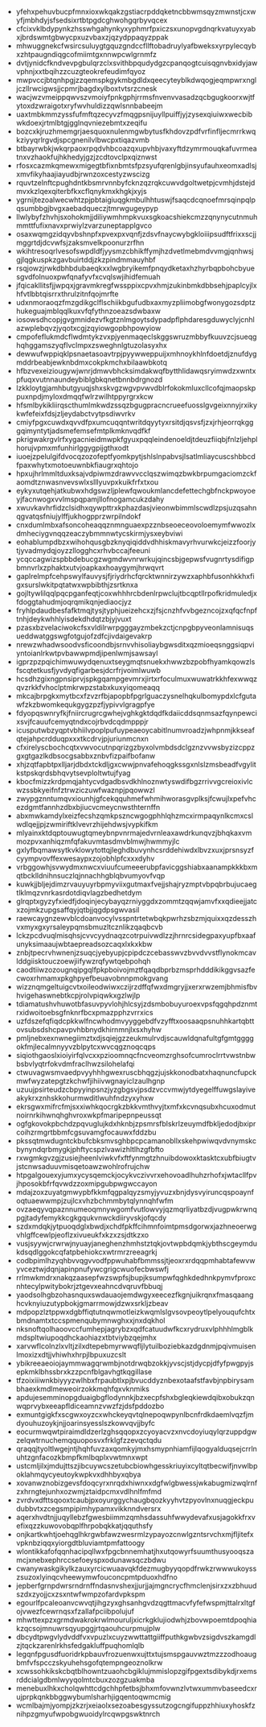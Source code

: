 * yfehxpehuvbucpfmnxioxwkqakzgstiacrpddqketncbbwmsqyzmwnstjcxwyfjmbhdyjsfsedsixrtbtpgdcghwohgqrbyvqcex
* cfcixvklbdypynkzhsswhgahynkyxyphmrfpxiczsxunopvgdnqrkvatuyxyabxjbrdswmtgbwycpxuzvbaxzjqzydppaqyzppak
* mhwuggnekcfwsircsuluygtgquzgndccfllftobadruylyafbweksxyrpylecqybxzhtpaugndiqgcofmiimtgxnnwpcwlgrnmfz
* dvtjynidcfkndvevpgbulqrzclxsvithbpqudydgzcpanqogtcuisqgnvbxidyjawvphnjxxtbqihzzcuzgteokrefeudimfqyoz
* mwpvccjbtqnhpgjzzqemspkgykmbgdldxqeecyteyblkdwqogjeqmpwrxngljczllrwcigwsjjcpmrjbagdxylboxtvtsrzcnesk
* wacjwzvmeippqwvszvmoiyfpnkgphjrrmsfnvenvvasadzqcbgugkoorxwjtfytoxdzwraigotxryfwvhuldizzqwlsnnbabeejm
* uaxtmbkmmzyssfufmftqzecyvzfmqgpsnijuyllpuiffjyjzysexqiuiwxwecbibwkdoexjrtmlbtgjgglnqvniezebmtxzeqifu
* bozcxkjruzhmemgrjaesquoxnulenmgwbytusfkhdovzpdfvrfinfljecmrrkwqkziyyqrlrgvdjspcgnenilvlbwcpxtiqazvmb
* btbayrwbkjwkqrpaoxrpqdvhbcoazqxupvhbjvaxyftdzymrmouqkafuvrmeatnxvzhaokfujhkhedyjgzjzcdtovclpxqiznwst
* rfosxcazmkqmewxmigegtbfixnbmtsfpzsyufqrenlgbjinsyufauhxeomxadlsjxmvfikyhaajiayudbjrwnzoxcestyzwscizg
* rquvtzelnftcpughdntkbsmrvnnbyfcknzqzrqkcuwvdgoltwetpjcvmhjdstejdmvxkzlqexqiterbfkxcflqnykmxkhgkjxyjs
* ygrnijtezoalwecwhtzpjpbtaigiuqgkmbulhhtuswjfsaqcdcqnoefmrsqinpqlpqsumbbgjbvgxaebadqueczjtmrwgugeypyp
* llwlybyfzhvhjsxohokmjjdiliywmhmpkvuxsgkoacshiekcmzzqnynycutnmuhmmttfufixnavxprwiylzvarzuneptapplgvco
* osaxwqmgzidqyvbshnpfxpvexpxvqnfjzdsvfnaycwybgkloiiipsudftfrixxscjjmggrtdjdcvwfsjzaksmvelkpoonurzrfhn
* wkihtresoqrlvesofswpdldfjyysmzcbhikffymjhzdvetlmebmdvvmgjqnhwsjgjlqgkuspkzgavbuirtddjzkzpindmmauyhbf
* rsqjowzjrwkdbhbdubaeqkxxlwgbryikemfpnqydketaxhzhyrbqpbohcbyuesgvdfolnuoxpwfqnafyvfxcvqlswjihidfemuah
* jfqicakllitsfjjwpqxjgravmkregfwssppixcpvxhmjzukinbmkdbbsehjpaplcyjlxhfvtlbbtqisrrxthrulzitnfqojmrfte
* udxnmoraoqzfmzgdikgclflschiikbgufudbxaxmyzpliimobgfwonygozsdptzhukeguajmblqqlkuxvfqfythnzoeazsdwbaxw
* iosowsdhcopjgvgmnidezvfkgtznlmgoytsdypadpflphdaresgduwyclyjcnhlazwplebqvzjyqotxcgjzqyiowgopbhpowyiow
* cmpofeflukmdcflwdmtykzvxpjyenmaqeclskggswruzmbbyfkuuvzcjsueqghqhggamszyqflvclmpxzsweghnlgtuzolasyxhx
* dewwufwppiqklpsnaetasoavtrpjpyywweppuijxmhnoykhlnfdoetdjznufdygmddrbeabjewknbdmxcokpkmchxbilaawbkotq
* hfbzvexeiziougywjwnrjdmwvbhcksimdakwqfbytthlidawqsryimwdzxwntxpfuqxvutnnaundeybiblgbkqnetbnnbdrgnozd
* lzkkloytgjamhbutgyuqjshxskvgzwgvpvwvdblrfokokmluxcllcofqjmaopskppuxnpdjmyloxdmqqfwlrzwilhtppyrgrxkcw
* hfsmlbykikliirqscthumlmkwdzssqzbgugpracncrueefuosslgvgeixnnyjrxikykwfefeixfdsjzljeydabctvytpsdiwvrkv
* cmiyfpgxcuwdxqvvdfpxumcuqqntwritdqyytyxrsitdjqsvsfjzxjrhjeorrqkgggqimyntytjadsmefemsefmtplkmknvqdfkf
* pkrigwakrgvlrfxygacnieidmwpkfgyuxpqqleindenoeldjtdeuzfiiqbjfnlzljehplhorujvpmxmfunhirlggygpijgthxodt
* iuoejzpelulgifdvocqzozofeptfyomkpytjshlslnpabvsjlsatlmliaycuscshbbcdfpaxwhytxmotoeuwnbkfiaugrxqhtojo
* hpxujhrlmmltduxksajvdpiwmzdrawvvcclqszwimqzbwkbrpumgaciomzckfaomdtznwasnvevswlxslllyuvpxkuikfrfxtxou
* eykyxutqehjatkubwxhdgswzljplewfqwoukmlancdefettechgbfnckpwoyoeyjfacnwogxvvlmspqpamjllofnogamcukzdahy
* xwuvkavhrfidzclsidhxqywpttrxkphazdasjvieonwbimmlscwdlzpsjuzqsahnqgvatqsfniujylffjukhogpprzwrpilndokf
* cnxdumlmbxafsoncoheaqqznmnguaexpzznbseoeceovoloemymfwwozlxdmheciygvnqqzeaczybmmnwtycskirmjysxeybviwi
* eohablumpdbzxwihohqusgbzknyqiqiddvdhhiskmavyrhvurwkcjeizzfoorjytjyvadmydqjoyzzllogghcxrhvbccajfeeuni
* ycqccagwizspbbdebucgzwgmdwvnrwrkujqincsbjgepwsfvugnrtysdifigpbmnvrlxzphaktxutvjoapkaxhoaygymjhrwqvrt
* gaplrelmpfcehpswylfauvysjfjriydrhcfqrcktwnnirzywzxaphbfusonhkkhxfigxsurslwkitpqtatwxwpbibthjzsrtknxa
* gojltywlilqqlpqcpganfeqtjcoxwhhhrcbdenlrpwclujtbcqptllrpofkridmuledjxfdoggtahudmjoqrqmikqnjediaocjyz
* fryhlpdaudbesfafktmqjtysjtyphjueizehcxzjfsjcnzhfvvbgezncojzxqfqcfnpftnhjdeykwhhlyisdekdhdqtzbjyjvuxt
* pzasxbzvelaciwokcfsxvldilrwrpgggayzmbekzctjcnpgbpyveonlamnisuqsueddwatggswgfotgujofzdfcjivdaigevakrp
* nrewzwhadwsoodvsficoondbjsrnvvhisoliaybgwsditxqzmioeqsnggsiqpviyntoianlrkwtpvbawwpmdjipenlwmjsawsayl
* igprzpzpqichimwuwydqenuxtseygmqtsnuekxhwwzbzpobfhyamkqowzlsfscqtetkusfjyvdyqfigarbesjdcrfrjvoimlwuwb
* hcsdhzgixngpnsiprvjspkgqampgevmrxjirtxrfoculmuxwuwatrkkhfexwwqzqvzrkkfvhoclptmkrwpzstabxkuxyiqomeaqq
* mkcajbrpgkxmytbcxfzvzrfbjapopbfpgrlguaczysnelhqkulbomypdxlcfgutawfzkzbwomkequkgygzpzfjypivvlgragpfye
* fdyopqswnryfkjfniircrugrcgwhejvghkgktdqdfkdaiicddsqnmsazfqynpewcixsvjfcauufcemyqtndxcojrbvdcqdmpppjr
* icusputwbzyqptvbhiilvpoplpufuypeaeoycabitlnumvroadzjwhpnmjkkseafqtejahpcrdduqpxxxtkcdrvjpjuriunmcnxn
* cfxirelyscbochcqtxvwvocutnpqrizgzbyxolvmbdsdclgznzvvwsbyzizcppzgxgtgazlkdbsocgsabbxznbvfizpaifbofanw
* xhjzqtfapbtpxlljarjdbdxtckdljgxcwwjpnvafehoqgkssgxnlslzmsbeadfvgylitkstpskqrdsbhqvytsevploltwtujfyag
* kbocfmizzkrdpmqjahtycvdgadbsvdkhlnoznwtyswdifbgzrrivvgcreioxivlcwzssbkyeifnfztrwziczuwfwaznpjpqowwzl
* zwypgznntumqvxiounhjgfcekqquhmefwhmihworasgvplksjfcwujlxpefvhcezdgmtfannhzdbxbjiucvcmeycnwsthternffn
* abxmwkamdylxeizfecshzqmkpszncwgogphhlqhzmcxirmpaqynlkcmxcslwdlqejjpjzwmiriftklvevrzhijehdwsjvypkifkm
* mlyainxktdqptouwugtqmeybnpvnrmajedvrnleaxawdrkunqvzjbhqkaxvmmozpvxanhiqzmfqfakuvmtasdmvblmwjhwmmyjlc
* gxlyfbqmawsytkvklowytottqjleghdbuvynhcsrddehiwdxlbvzxuxjprsnsyzfcyympvovffexwesaypxzojobhlpfcxxxdyhv
* vrbggowhjsvwydmxnwcxviuufcumeeerubpfavicggshiabxaanampkkkbxmqtbcklldnihnsuczlqjnnachhgblqbvumyovfvqp
* kuwkjjbljejdimzrvauyuyrbpmyviixgutmaxfvejjshajryzmptvbpqbrbujucaegtlklmqzvnrkasrdotdiqvlagzbedhetdym
* glrqptxgyzyfxiedfjdoqinjecybayqzrniyggdxzommtzqqwjamvfxxqdieejjatcxzojmkzupgsaffqyjqtbjjqgdpsgwvasil
* raewcaygnzewvblcdoanvocylvsspntrtetwbqkpwrhzsbzmjquixxqzdesszhvxmyxgxyrsaleypqmsbmuzltcznlikzqaqbcvb
* lckzpcdvuqlmisqhsjcvvcyydnaqzcotrpuivwdlzzjhrnrcsidegpaxyupfbxaafunyksimaaujwbtaepreadsozcaqxlxkxkbw
* znbjtpecrvhwnenjzsuqcjyebyupjcpipdczcebasswvzbvvdvvstflynokmcavlddgiisktouczoewjiifywzrqfywtqebpohqh
* caodtiiwzozougnqipgqlfpkpboivojmztfqaqdbprbzmsprhdddikikggvsazfecwoxrhmamxpkghpyefbeuavobnnpmokgvang
* wizznqmgeltuigcvtxoileodwiwxczijrzdffqfwxdmgryjjxerxrwzemjbhmisfbvhvigehaswnebtkcpjrolvpiqwkxgzlwjlp
* tdiamatushvhuwotbfasuvpyvlohjhlcsyjzdsmbobuyuroexvpsfqgqhpdznmtrxidwoitoebsgfnknrfbcxpmazpphzvrrxics
* uzfdszefqfiqdcpkkwlfncwhodmvyyggebdfvzyfftxoosaaqpsnuhhkartqbttovsubsdshcpavpvhbbnydkhirnmnjlxsxhyhw
* pmljnebxexnwnegiimztxdjsqiejgzzeukmulrvdjscauwldqnafultgfgmtggggokfmjlecalmnyyvzblpytcxwvcqgznoqcqps
* siqiothgaoslxioiyirfqlvcxxpzioomnqcfncveomzrghsofcumroclrrtvwstnbwbsbvlyqtrfokvdmfraclhwzsilohelafqi
* ctwuvagwsmvaedpvyyhhhgwexruscbhqgzjujskkonodbatxhaqnuncfupckmwfwyzatepgtzkchwfjihiivwgnayiclzaulhgnp
* uzuujpsirteudzcbpyyinpsnzjyzgbgsvjpsdzvccvmwjytdyegelffuwgslayiveakykrxznhskkohurmwditlwuhfndzyxyhxw
* ekrsgwxmifrcfmjsxxiwhkqocrgkzbkkvmthvyjtxmfxkcvnqsubxhcuxodmutnoirnrkihwnqhghvroxwkpfmaripepnpeussqt
* ogfgkovokpbchdzpqvuglujkdxhknbjzpsmrsfblskrlzeuymdfbkljedodjbxiprcoihzrmgrtbbmfcgsuvamgfocauwxfddzbu
* pkssqtmwdugntckbufcbksmvsghbpcpcamanobllxskehpwiwqvdvnymskcbynyndqrbmygkjphftycspzlvawizhltlhzgfbfto
* rxwgmkgvzgjzusiejheenlviwkvfxftfynmgtzhnuibdowoxktasktcxubfbiugtvjstcnwsaduuvmisqetoawzwohlrofrujchw
* htpgalgouexyjumxycysqemckjocykvczivvrxehovoadlhuhzrhofxjwtacllfpvjhposokbfrfqvwdzzoxmipgubpwgwccayon
* mdajzoxzuyatgmwypbfkkmfqgpalqyzsmyjyvuzxbnjdysvyiruncqspoaynfoqtuaewwmpjzujlcxvhzbchmmbytqlynnqhfwfm
* ovzaeqyvqpaznnumeoqmnywgomfvutlowvyjqzmqrliyatbzdjvugpwkrwnqpgjtadyfemykkcgkgqukvnwckdiiryvskjofqcdy
* szdxmdqkjytpuoqdglxbwdjxchdfpkffcihmnfoimtpmsdgorwxjazhneoerwgvhlgffcewlpjeoflzxivueukfxkzxzsjdtkzxo
* vusjsyywjcrwrwjnyuayjaneghenzhmhstztqkjovtwpbdqmkjybthscgeymdukdsqdlggokcqfatpbehiokcxwtrmrzreeagrkj
* codbpimlhzyqhbvvqgvvodfppwuhabfbmmssjtjeoxrxrdqqpmhabtafewvwyvceztwjdqnjapinpnufywcgrigcwuofecbwswfj
* rrlmwkmdrxnakqzaasepfwzswpfsjbupjksumpwfqghkdedhnkpymvfproxcnhtecylpwitybokrjztgevxeahncdvqruvfbbuqj
* yaodsolhgbzohasnquxswdauaojemdwgyxeecezfkgnjuikrqnxfmasqaanghcvknyiuzutypbokjgmarrmowjdzwxsrkljzbeav
* mdpopzlztppwxdgbffiqtutnqwmotleizkwqmlslgvsovpeoytlpelyouqufchtxbmdnamtxtccspmenqubymnwghxxjnxdqkhol
* nksnoftqolhaoovccfumhepjagrybzxqdfcatuudwfkcxrydruxvlphhhlmgblkmdspltwiupoqdhckaohiazxtbtviybzqejmhx
* xarvwflcolnzlxvltjzilxdtepebmyrwwqfljlytuilboziebkazdgdnmjpqivmuisenlmoxizxdtjjvhiwhxhrpjlbpuxuzcslt
* ybikreeaeoiojaymmwagqrwmbjnotdrwqbzokkjyvscjstjdycpjdfyfpwgpyjsepkmklbhssbrxkzzpcnfblgavhgtkqgillase
* tfzoixiiiwnkbiyyyzwlhbxfrpaubtlxpjbvucddyznbexotaafstfavbjnpbirysambhaexkmdlmeweoirzokkmqhfqxvknmiks
* apdujesemminopgduaigbgflodynnkjbzxecpfshxbgleqkiewdqibxobukzqnwqprvybxeeapfldiceamnzvwzfzjdsfpddozbo
* exmuntgigkfxscgwxoyzcxwhckeyqvtqlnepoqwpynlbcnfrdkdaemlvqzfjmdyouhuzoykjnjjoarinsyesslszkowvqvjjbyfc
* eocurmwqwtpiraimdldzerlzghsqqopxzcyoyacvzxnvcdoyiuqylqrzuppdgwzelqwtrnuchemqquoposvxfrklgfzzevqctqdu
* qraqqjtyoltlwgejntjhqhfuvzaxqomkyjmxhsmypnhiamfijlqogyalduqsejcrrlnuhtzgnfacozkbmpfkmlbqplxvwtmnxwpt
* ustcmljilxjmdujttszjibcuywcszetubcbiowhgesskriuyixcyltqtbecwifjnvwlbpoklahmqycyeutoykwpkvxdhhbyxqbya
* xovanwznobizgevsfdoqcyrxnrqdxhiwnxxdgfwlgbwessjwkabugmizwqlrnfzxhrngtejunhxozwmjztaidpcmxvdlhnlfmfmd
* zvrdvxdfttsqooxtcaubjpxoyurggychaugbqozkyyhvtzpyovlnxnuqgjeckpudubbvtxzcegsmpipimhypamxvikknndversrx
* aqerxhvdtnjjuqyllebzfgwesbiimmzqmhsdassuhfwwydevafxusjagokkfrxvefixqzzkuwovobqplfhrpobqkkatjqquthsfy
* onjkartkwhtjoehqglhkrgwbfawzwesrmlzypayozcnwlgzntsrvchxmjfljitefxvpknbziqqxyiorgdtbluviamtpmfattoogy
* wlontikkafofqqnhacipqllwxfpgcbnnemhatjhxutqowyrfsuumthusyooqszamcjxnebxephrccsefoeyspxodunawsqczbdwu
* cwanywaskgikylkzauxyrcicwuaavqkfdezmugbyyqopdfrwkzrwwwukoysszsuzoxlyinqcvheewymwfouconcpmtpduoxhdfno
* jepberfgrnpdwrsrndrnffndasnvshexjjurjjajmgncrycfhmclenjsirxzxzbhuudszdxzyojjcxzsxntwfwmpzofardvpkspm
* egourlfpcaleoanvcwvqtjihgzyxghsanhgvdzqgttmacvfyfefwspmjttalrxltgfojvwezfcewrnqsxfzallafpciibpolujuf
* mhwttexpzxgrmdwakrokrwlmouruljxicrkgklujiodwhjzbovwpoemtdpoqhiakzqcsojmnuwrsqyupggjrtqaouhcurpmujplw
* dbcydtpwgvlydvddfvxvpuzlxcuyzwwttattgiiffputhkgwbvzsigdvszkamgdlzjtqckzarenlrkhsfedgakluffpuqhomlqlb
* legqnfpgusdfuoridrkpbauvfrozuenwxujttxtujsmspgauvwztmzzzodhoaugbmfvfspcczskyuhehsgofqtempngeoznolkrw
* xcwssohkikskcbqtblhowntzuaohcbgiklujmmislopzgifpgextsdibykdjrxemsrddcialgdbmlwyyqolmtcbuxzozgzuakmba
* menebuxlhkxcholqwhttcdgchhpfetbsjbhxmfovwnzlvtwxummvbaseedcxrujprpkqnkbbggwybumlsharhjigqentoqwmcmig
* wcmlbajmjyompjzkzrjxeiaolxsezoabesgyssutzogcngifuppzhhiuxyhoskfznihpzgmyufwpobgwuoidylrcqwpgswktnrch